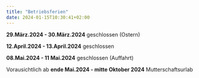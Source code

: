 ```yaml
---
title: "Betriebsferien"
date: 2024-01-15T10:30:41+02:00
---
```

**29.März.2024 - 30.März.2024** geschlossen (Ostern)

**12.April.2024 - 13.April.2024** geschlossen

**08.Mai.2024 - 11 Mai.2024** geschlossen (Auffahrt)

Vorausichtlich ab **ende Mai.2024 - mitte Oktober 2024** Mutterschaftsurlab

